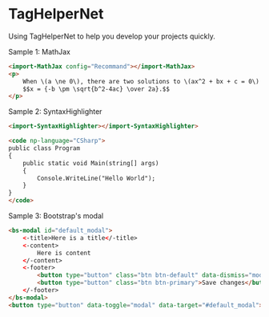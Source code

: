 # TagHelperNet
Using TagHelperNet to help you develop your projects quickly.

Sample 1: MathJax
```HTML
<import-MathJax config="Recommand"></import-MathJax>
<p>
    When \(a \ne 0\), there are two solutions to \(ax^2 + bx + c = 0\) and they are
    $$x = {-b \pm \sqrt{b^2-4ac} \over 2a}.$$
</p>
```

Sample 2: SyntaxHighlighter
```HTML
<import-SyntaxHighlighter></import-SyntaxHighlighter>

<code np-language="CSharp">
public class Program
{
    public static void Main(string[] args)
    {
        Console.WriteLine("Hello World");
    }
}
</code>
```

Sample 3: Bootstrap's modal
```HTML
<bs-modal id="default_modal">
    <-title>Here is a title</-title>
    <-content>
        Here is content
    </-content>
    <-footer>
        <button type="button" class="btn btn-default" data-dismiss="modal">Close</button>
        <button type="button" class="btn btn-primary">Save changes</button>
    </-footer>
</bs-modal>
<button type="button" data-toggle="modal" data-target="#default_modal">S</button>
```
